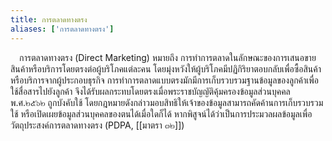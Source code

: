```yaml
---
title: การตลาดทางตรง
aliases: ['การตลาดทางตรง']
---
```


&emsp;การตลาดทางตรง (Direct Marketing)
หมายถึง
การทำการตลาดในลักษณะของการเสนอขายสินค้าหรือบริการโดยตรงต่อผู้บริโภคแต่ละคน
โดยมุ่งหวังให้ผู้บริโภคมีปฏิกิริยาตอบกลับเพื่อซื้อสินค้าหรือบริการจากผู้ประกอบธุรกิจ
การทำการตลาดแบบตรงมักมีการเก็บรวบรวมฐานข้อมูลของลูกค้าเพื่อใช้สื่อสารไปยังลูกค้า
จึงได้รับผลกระทบโดยตรงเมื่อพระราชบัญญัติคุ้มครองข้อมูลส่วนบุคคล พ.ศ.๒๕๖๒ ถูกบังคับใช้
โดยกฎหมายดังกล่าวมอบสิทธิให้เจ้าของข้อมูลสามารถคัดค้านการเก็บรวบรวม ใช้
หรือเปิดเผยข้อมูลส่วนบุคคลของตนได้เมื่อใดก็ได้
หากพิสูจน์ได้ว่าเป็นการประมวลผลข้อมูลเพื่อวัตถุประสงค์การตลาดทางตรง (PDPA,
[[มาตรา ๓๒]])